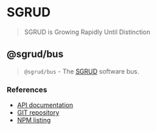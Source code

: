 # SGRUD
> SGRUD is Growing Rapidly Until Distinction

## @sgrud/bus
> `@sgrud/bus` - The [SGRUD](https://github.com/sgrud/client) software bus.

### References
- [API documentation](https://sgrud.github.io/client/modules/bus)
- [GIT repository](https://github.com/sgrud/client/blob/main/packages/bus)
- [NPM listing](https://www.npmjs.com/package/@sgrud/bus)
